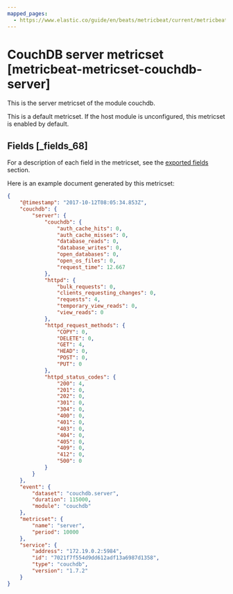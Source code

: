 ```yaml
---
mapped_pages:
  - https://www.elastic.co/guide/en/beats/metricbeat/current/metricbeat-metricset-couchdb-server.html
---
```


# CouchDB server metricset [metricbeat-metricset-couchdb-server]

This is the server metricset of the module couchdb.

This is a default metricset. If the host module is unconfigured, this metricset is enabled by default.

## Fields [_fields_68]

For a description of each field in the metricset, see the [exported fields](/reference/metricbeat/exported-fields-couchdb.md) section.

Here is an example document generated by this metricset:

```json
{
    "@timestamp": "2017-10-12T08:05:34.853Z",
    "couchdb": {
        "server": {
            "couchdb": {
                "auth_cache_hits": 0,
                "auth_cache_misses": 0,
                "database_reads": 0,
                "database_writes": 0,
                "open_databases": 0,
                "open_os_files": 0,
                "request_time": 12.667
            },
            "httpd": {
                "bulk_requests": 0,
                "clients_requesting_changes": 0,
                "requests": 4,
                "temporary_view_reads": 0,
                "view_reads": 0
            },
            "httpd_request_methods": {
                "COPY": 0,
                "DELETE": 0,
                "GET": 4,
                "HEAD": 0,
                "POST": 0,
                "PUT": 0
            },
            "httpd_status_codes": {
                "200": 4,
                "201": 0,
                "202": 0,
                "301": 0,
                "304": 0,
                "400": 0,
                "401": 0,
                "403": 0,
                "404": 0,
                "405": 0,
                "409": 0,
                "412": 0,
                "500": 0
            }
        }
    },
    "event": {
        "dataset": "couchdb.server",
        "duration": 115000,
        "module": "couchdb"
    },
    "metricset": {
        "name": "server",
        "period": 10000
    },
    "service": {
        "address": "172.19.0.2:5984",
        "id": "7021f7f554d9dd612adf13a6987d1358",
        "type": "couchdb",
        "version": "1.7.2"
    }
}
```


